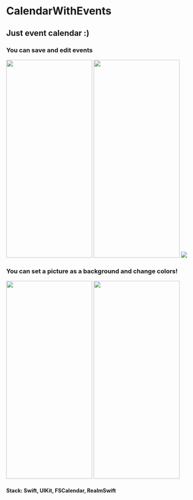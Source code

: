 # CalendarWithEvents

## Just event calendar :)

### You can save and edit events
<img src="https://user-images.githubusercontent.com/87662841/164265212-183863f4-412f-4697-b6d6-75d70cbdb877.png" width="230" height="530"> <img src="https://user-images.githubusercontent.com/87662841/164265335-5c1e0564-4efb-49c6-a4fc-e411d1049ce9.png" width="230" height="530"> ![](https://user-images.githubusercontent.com/87662841/164265418-8d828f67-4ab2-45f1-a860-a0a5a307967a.gif)  

### You can set a picture as a background and change colors!

<img src="https://user-images.githubusercontent.com/87662841/164265944-5dfaeaaf-3afc-4a63-94bd-e82a663adcb6.png" width="230" height="530"> <img src="https://user-images.githubusercontent.com/87662841/164265957-5c7572eb-cb82-44e1-bbf9-d3788adf260d.png" width="230" height="530">  

#### Stack: Swift, UIKit, FSCalendar, RealmSwift
